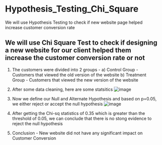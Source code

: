 # Hypothesis_Testing_Chi_Square
We will use Hypothesis Testing to check if new website page helped increase customer conversion rate

## We will use Chi Square Test to check if designing a new website for our client helped them increase the customer conversion rate or not

1. The customers were divided into 2 groups -
   a) Control Group - Customers that viewed the old version of the website
   b) Treatment Group - Customers that viewed the new version of the website

2. After some data cleaning, here are some statsitics
![image](https://github.com/SrijanDeo-DA-DS/Hypothesis_Testing_Chi_Square/assets/88278620/642b7f4f-f632-4e48-88f7-54f520733f81)

3. Now we define our Null and Alternate Hypothesis and based on p=0.05, we either reject or accept the null hypothesis
![image](https://github.com/SrijanDeo-DA-DS/Hypothesis_Testing_Chi_Square/assets/88278620/b52b5e23-f09f-4869-b315-a3d81f7b6022)

4. After getting the Chi-sq statistics of 0.35 which is greater than the threshold of 0.05, we can conclude that there is no stong evidence to reject the null hypothesis
5. Conclusion - New website did not have any significant impact on Customer Conversion

 

